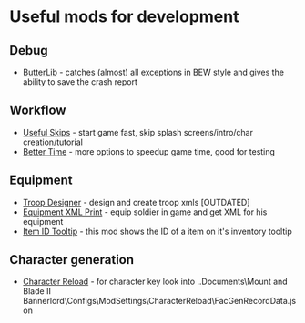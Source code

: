 # Useful mods for development

## Debug

- [ButterLib](https://www.nexusmods.com/mountandblade2bannerlord/mods/2018) - catches (almost) all exceptions in BEW style and gives the ability to save the crash report

## Workflow

- [Useful Skips](https://www.nexusmods.com/mountandblade2bannerlord/mods/4896) - start game fast, skip splash screens/intro/char creation/tutorial
- [Better Time](https://www.nexusmods.com/mountandblade2bannerlord/mods/2849) - more options to speedup game time, good for testing

## Equipment

- [Troop Designer](https://www.nexusmods.com/mountandblade2bannerlord/mods/2354) - design and create troop xmls [OUTDATED]
- [Equipment XML Print](https://www.nexusmods.com/mountandblade2bannerlord/mods/2786) - equip soldier in game and get XML for his equipment
- [Item ID Tooltip](https://www.nexusmods.com/mountandblade2bannerlord/mods/4030) - this mod shows the ID of a item on it's inventory tooltip

## Character generation

- [Character Reload](https://www.nexusmods.com/mountandblade2bannerlord/mods/3700) - for character key look into ..Documents\Mount and Blade II Bannerlord\Configs\ModSettings\CharacterReload\FacGenRecordData.json
